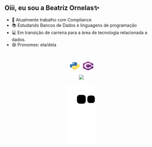## Oiii, eu sou a Beatriz Ornelas✨


- 🔭 Atualmente trabalho com Compliance
- 📚 Estudando Bancos de Dados e linguagens de programação
- 💻 Em transição de carreira para a àrea de tecnologia relacionada a dados.
- 😄 Pronomes: ela/dela

 ##

<div align="center">
 
<div style="display: inline_block"><br>
  <img align="center" alt="Rafa-Python" height="30" width="40" src="https://raw.githubusercontent.com/devicons/devicon/master/icons/python/python-original.svg">
  <img align="center" alt="Rafa-Csharp" height="30" width="40" src="https://raw.githubusercontent.com/devicons/devicon/master/icons/csharp/csharp-original.svg">
  
</div>
  
 
 
<div> 

  <a href="https://www.linkedin.com/in/beatriz-o-b9275a182/" target="_blank"><img src="https://img.shields.io/badge/-LinkedIn-%230077B5?style=for-the-badge&logo=linkedin&logoColor=white" target="_blank"></a> 
  
 
</div>


![snake gif](https://github.com/beatrizornelas/beatrizornelas/blob/output/github-contribution-grid-snake.svg)


